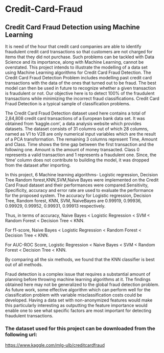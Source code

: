 # Credit-Card-Fraud
## Credit Card Fraud Detection using Machine Learning

  It is need of the hour that credit card companies are able to identify fraudulent credit card transactions so that customers are not charged for items that they did not purchase. Such problems can be tackled with Data Science and its importance, along with Machine Learning, cannot be overstated. This project intends to illustrate the modelling of a data set using Machine Learning algorithms for Credit Card Fraud Detection. The Credit Card Fraud Detection Problem includes modelling past credit card transactions with the data of the ones that turned out to be fraud. The best model can then be used in future to recognize whether a given transaction is fraudulent or not. Our objective here is to detect 100% of the fraudulent transactions while minimizing the incorrect fraud classifications. Credit Card Fraud Detection is a typical sample of classification problems.

  The Credit Card Fraud Detection dataset used here contains a total of 2,84,808 credit card transactions of a European bank data set. It was obtained from ‘kaggle.com’, a data  analysis website which provides datasets. The dataset consists of 31 columns out of which 28 columns, named as V1 to V28 are only numerical input variables which are the result of  a PCA transformation. The remaining 3 columns represent Time, Amount and Class. Time shows the time gap between the first transaction and the following one. Amount is the amount of money transacted. Class 0 represents a valid transaction and 1 represents a fraudulent one. Since, the ‘time’ column does not contribute to building the model, it was dropped from the dataset after importing.

  In this project, 6 Machine learning algorithms- Logistic regression, Decision Tree Random forest,KNN,SVM,Naive Bayes were implemented on the Credit Card Fraud dataset and their performances were compared.Sensitivity, Specificity, accuracy and error rate are used to evaluate the performance for the proposed system. The accuracy for Logistic regression, Decision Tree, Random forest, KNN, SVM, NaiveBayes are 0.99919, 0.99936, 0.99929, 0.99952, 0.99931, 0.99913 respectively.
  
  Thus, in terms of accuracy, Naive Bayes < Logistic Regression < SVM < Random Forest < Decision Tree < KNN. 
  
  For f1-score, Naive Bayes < Logistic Regression < Random Forest < Decision Tree < KNN.
  
  For AUC-ROC Score, Logistic Regression < Naive Bayes < SVM < Random Forest < Decision Tree < KNN. 
  
  By comparing all the six methods, we found that the KNN classifier is best out of all methods. 
  
  Fraud detection is a complex issue that requires a substantial amount of planning before throwing machine learning algorithms at it. The findings obtained here may not be generalized to the global fraud detection problem. As future work, some effective  algorithm which can perform well for the classification problem with variable misclassification costs could be developed. Having a data set with non-anonymized features would make this particularly interesting as outputting the feature importance would enable one to see what specific factors are most important for detecting fraudulent transactions.
  
  ### The dataset used for this project can be downloaded from the following url:
  https://www.kaggle.com/mlg-ulb/creditcardfraud
